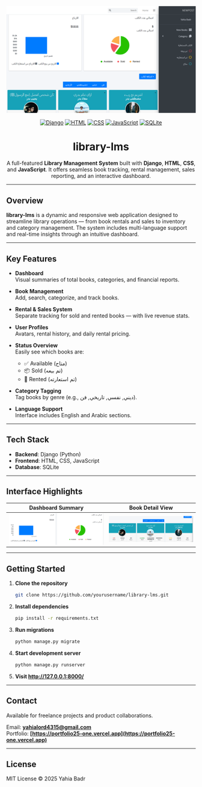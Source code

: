 <div align="center">
  <img src="./media/photos/screenshot.png" alt="preview" />
  <br/>
  
  <p align="center">
    <a href="#"><img src="https://img.shields.io/badge/Django-092E20?style=for-the-badge&logo=django&logoColor=white" alt="Django" /></a>
    <a href="#"><img src="https://img.shields.io/badge/HTML5-E34F26?style=for-the-badge&logo=html5&logoColor=white" alt="HTML" /></a>
    <a href="#"><img src="https://img.shields.io/badge/CSS3-1572B6?style=for-the-badge&logo=css3&logoColor=white" alt="CSS" /></a>
    <a href="#"><img src="https://img.shields.io/badge/JavaScript-F7DF1E?style=for-the-badge&logo=javascript&logoColor=black" alt="JavaScript" /></a>
    <a href="#"><img src="https://img.shields.io/badge/SQLite-003B57?style=for-the-badge&logo=sqlite&logoColor=white" alt="SQLite" /></a>
  </p>
  <h1>library-lms</h1>
  <p>
    A full-featured <strong>Library Management System</strong> built with <strong>Django</strong>, <strong>HTML</strong>, <strong>CSS</strong>, and <strong>JavaScript</strong>.  
    It offers seamless book tracking, rental management, sales reporting, and an interactive dashboard.
  </p>
</div>

---

## Overview

**library-lms** is a dynamic and responsive web application designed to streamline library operations — from book rentals and sales to inventory and category management. The system includes multi-language support and real-time insights through an intuitive dashboard.

---

## Key Features

- **Dashboard**  
  Visual summaries of total books, categories, and financial reports.

- **Book Management**  
  Add, search, categorize, and track books.

- **Rental & Sales System**  
  Separate tracking for sold and rented books — with live revenue stats.

- **User Profiles**  
  Avatars, rental history, and daily rental pricing.

- **Status Overview**  
  Easily see which books are:
  - ✅ Available (متاح)
  - 📦 Sold (تم بيعه)
  - 📖 Rented (تم استعارته)

- **Category Tagging**  
  Tag books by genre (e.g., ديني, نفسي, تاريخي, فن).

- **Language Support**  
  Interface includes English and Arabic sections.

---

## Tech Stack

- **Backend**: Django (Python)
- **Frontend**: HTML, CSS, JavaScript
- **Database**: SQLite

---

## Interface Highlights

| Dashboard Summary | Book Detail View | 
|-------------------|------------------|
| ![Dashboard](./media/dashboard.png) | ![Book](./media/book-detail.png) |

---

## Getting Started

1. **Clone the repository**  
   ```bash
   git clone https://github.com/yourusername/library-lms.git
   ``` 

2. **Install dependencies**  
   ```bash
   pip install -r requirements.txt
   ``` 

3. **Run migrations**  
   ```bash
   python manage.py migrate
   ``` 
4. **Start development server**  
   ```bash
   python manage.py runserver
   ``` 
5. **Visit http://127.0.0.1:8000/**  
---


## Contact

Available for freelance projects and product collaborations.

Email: **[yahialord4315@gmail.com](mailto:yahialord4315@gmail.com)**  
Portfolio: **[https://portfolio25-one.vercel.app](https://portfolio25-one.vercel.app)**

---

## License

MIT License © 2025 Yahia Badr